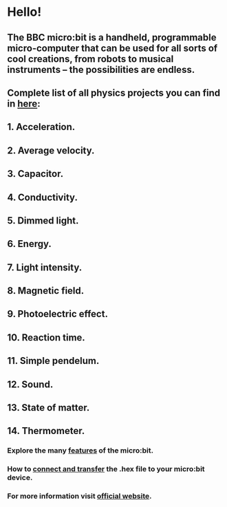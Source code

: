 # Hello!
## The BBC micro:bit is a handheld, programmable micro-computer that can be used for all sorts of cool creations, from robots to musical instruments – the possibilities are endless.
## Complete list of all physics projects you can find in [here](https://stikka.github.io/microbit-physics/):
##      1. Acceleration.
##      2. Average velocity.
##      3. Capacitor.
##      4. Conductivity.
##      5. Dimmed light.
##      6. Energy.
##      7. Light intensity.
##      8. Magnetic field.
##      9. Photoelectric effect.
##      10. Reaction time.
##      11. Simple pendelum.
##      12. Sound.
##      13. State of matter.
##      14. Thermometer.
### Explore the many [features](https://microbit.org/guide/features/) of the micro:bit.
### How to [connect and transfer](https://microbit.org/guide/quick/) the .hex file to your micro:bit device.
### For more information visit [official website](https://microbit.org/).
